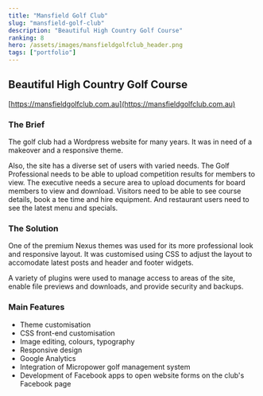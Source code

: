 ```yaml
---
title: "Mansfield Golf Club"
slug: "mansfield-golf-club"
description: "Beautiful High Country Golf Course"
ranking: 8
hero: /assets/images/mansfieldgolfclub_header.png
tags: ["portfolio"]
---
```


## Beautiful High Country Golf Course

[https://mansfieldgolfclub.com.au](https://mansfieldgolfclub.com.au)

### The Brief

The golf club had a Wordpress website for many years. It was in need of a makeover and a responsive theme.

Also, the site has a diverse set of users with varied needs. The Golf Professional needs to be able to upload competition results for members to view. The executive needs a secure area to upload documents for board members to view and download. Visitors need to be able to see course details, book a tee time and hire equipment. And restaurant users need to see the latest menu and specials.

### The Solution

One of the premium Nexus themes was used for its more professional look and responsive layout. It was customised using CSS to adjust the layout to accomodate latest posts and header and footer widgets.

A variety of plugins were used to manage access to areas of the site, enable file previews and downloads, and provide security and backups.

### Main Features

- Theme customisation
- CSS front-end customisation
- Image editing, colours, typography
- Responsive design
- Google Analytics
- Integration of Micropower golf management system
- Development of Facebook apps to open website forms on the club's Facebook page
